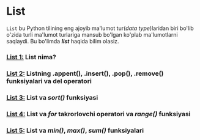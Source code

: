 # List

`List` bu Python tilining eng ajoyib ma'lumot tur(_data type_)laridan biri bo'lib o'zida turli ma'lumot turlariga mansub bo'lgan ko'plab ma'lumotlarni saqlaydi. Bu bo'limda **_list_** haqida bilim olasiz.

### [List 1:](./list/list_1.html) List nima?

### [List 2:](./list/list_2.html) Listning .appent(), .insert(), .pop(), .remove() funksiyalari va del operatori

### [List 3:](./list/list_3.html) List va _sort()_ funksiyasi

### [List 4:](./list/list_4.html) List va _for_ takrorlovchi operatori va _range()_ funksiyasi

### [List 5:](./list/list_5.html) List va _min()_, _max()_, _sum()_ funksiyalari
